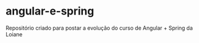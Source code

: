 # angular-e-spring
Repositório criado para postar a evolução do curso de Angular + Spring da Loiane
